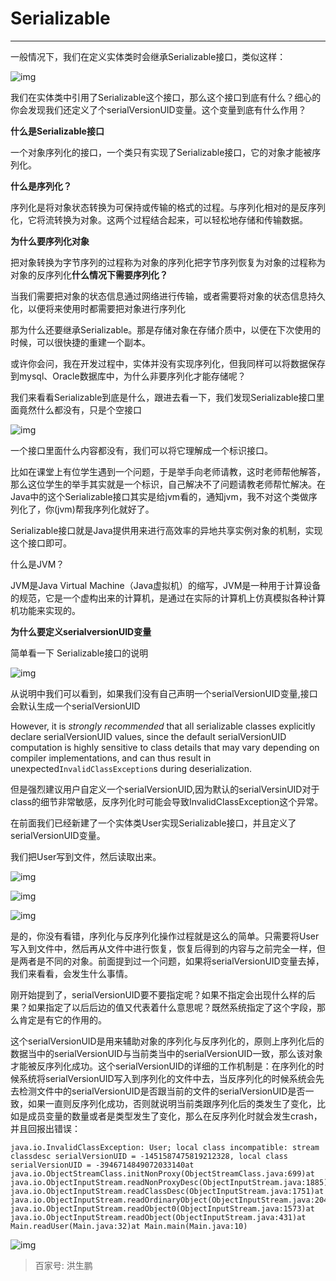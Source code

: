 # Serializable

----

一般情况下，我们在定义实体类时会继承Serializable接口，类似这样：

![img](https://raw.githubusercontent.com/1471246901/myblog/master/img/6609c93d70cf3bc72df42e93b89375a5cc112a75.jpeg)

我们在实体类中引用了Serializable这个接口，那么这个接口到底有什么？细心的你会发现我们还定义了个serialVersionUID变量。这个变量到底有什么作用？

**什么是Serializable接口**

一个对象序列化的接口，一个类只有实现了Serializable接口，它的对象才能被序列化。

**什么是序列化？**

序列化是将对象状态转换为可保持或传输的格式的过程。与序列化相对的是反序列化，它将流转换为对象。这两个过程结合起来，可以轻松地存储和传输数据。

**为什么要序列化对象**

把对象转换为字节序列的过程称为对象的序列化把字节序列恢复为对象的过程称为对象的反序列化**什么情况下需要序列化？**

当我们需要把对象的状态信息通过网络进行传输，或者需要将对象的状态信息持久化，以便将来使用时都需要把对象进行序列化

那为什么还要继承Serializable。那是存储对象在存储介质中，以便在下次使用的时候，可以很快捷的重建一个副本。

或许你会问，我在开发过程中，实体并没有实现序列化，但我同样可以将数据保存到mysql、Oracle数据库中，为什么非要序列化才能存储呢？

我们来看看Serializable到底是什么，跟进去看一下，我们发现Serializable接口里面竟然什么都没有，只是个空接口

![img](https://raw.githubusercontent.com/1471246901/myblog/master/img/d53f8794a4c27d1e4daefeb16f46626adcc43857.jpeg)

一个接口里面什么内容都没有，我们可以将它理解成一个标识接口。

比如在课堂上有位学生遇到一个问题，于是举手向老师请教，这时老师帮他解答，那么这位学生的举手其实就是一个标识，自己解决不了问题请教老师帮忙解决。在Java中的这个Serializable接口其实是给jvm看的，通知jvm，我不对这个类做序列化了，你(jvm)帮我序列化就好了。

Serializable接口就是Java提供用来进行高效率的异地共享实例对象的机制，实现这个接口即可。

什么是JVM？

JVM是Java Virtual Machine（Java虚拟机）的缩写，JVM是一种用于计算设备的规范，它是一个虚构出来的计算机，是通过在实际的计算机上仿真模拟各种计算机功能来实现的。

**为什么要定义serialversionUID变量**

简单看一下 Serializable接口的说明

![img](https://raw.githubusercontent.com/1471246901/myblog/master/img/3812b31bb051f819b3bca6b0ad2785e92c73e7c3.jpeg)

从说明中我们可以看到，如果我们没有自己声明一个serialVersionUID变量,接口会默认生成一个serialVersionUID

However, it is <em>strongly recommended</em> that all serializable classes explicitly declare serialVersionUID values, since the default serialVersionUID computation is highly sensitive to class details that may vary depending on compiler implementations, and can thus result in unexpected<code>InvalidClassException</code>s during deserialization.

但是强烈建议用户自定义一个serialVersionUID,因为默认的serialVersinUID对于class的细节非常敏感，反序列化时可能会导致InvalidClassException这个异常。

在前面我们已经新建了一个实体类User实现Serializable接口，并且定义了serialVersionUID变量。

我们把User写到文件，然后读取出来。

![img](https://raw.githubusercontent.com/1471246901/myblog/master/img/738b4710b912c8fc194a77a490905d41d78821b2.jpeg)

![img](https://raw.githubusercontent.com/1471246901/myblog/master/img/eac4b74543a982262e36f935e21176054b90eb42.jpeg)

![img](https://raw.githubusercontent.com/1471246901/myblog/master/img/472309f790529822721c0b30bf59b4cf0b46d4a9.jpeg)

是的，你没有看错，序列化与反序列化操作过程就是这么的简单。只需要将User写入到文件中，然后再从文件中进行恢复，恢复后得到的内容与之前完全一样，但是两者是不同的对象。前面提到过一个问题，如果将serialVersionUID变量去掉，我们来看看，会发生什么事情。

刚开始提到了，serialVersionUID要不要指定呢？如果不指定会出现什么样的后果？如果指定了以后后边的值又代表着什么意思呢？既然系统指定了这个字段，那么肯定是有它的作用的。

这个serialVersionUID是用来辅助对象的序列化与反序列化的，原则上序列化后的数据当中的serialVersionUID与当前类当中的serialVersionUID一致，那么该对象才能被反序列化成功。这个serialVersionUID的详细的工作机制是：在序列化的时候系统将serialVersionUID写入到序列化的文件中去，当反序列化的时候系统会先去检测文件中的serialVersionUID是否跟当前的文件的serialVersionUID是否一致，如果一直则反序列化成功，否则就说明当前类跟序列化后的类发生了变化，比如是成员变量的数量或者是类型发生了变化，那么在反序列化时就会发生crash，并且回报出错误：

```
java.io.InvalidClassException: User; local class incompatible: stream classdesc serialVersionUID = -1451587475819212328, local class serialVersionUID = -3946714849072033140at java.io.ObjectStreamClass.initNonProxy(ObjectStreamClass.java:699)at java.io.ObjectInputStream.readNonProxyDesc(ObjectInputStream.java:1885)at java.io.ObjectInputStream.readClassDesc(ObjectInputStream.java:1751)at java.io.ObjectInputStream.readOrdinaryObject(ObjectInputStream.java:2042)at java.io.ObjectInputStream.readObject0(ObjectInputStream.java:1573)at java.io.ObjectInputStream.readObject(ObjectInputStream.java:431)at Main.readUser(Main.java:32)at Main.main(Main.java:10)
```

![img](D:/Typora/data/image/8ad4b31c8701a18b8a85f73af6bcc80c2938fef5.jpeg)





>   百家号: 洪生鹏